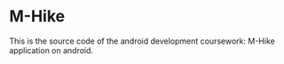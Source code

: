 # M-Hike
This is the source code of the android development coursework: M-Hike application on android.
